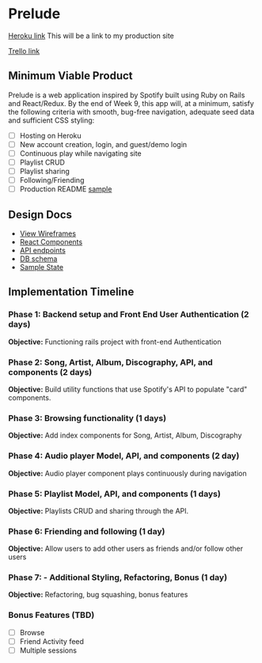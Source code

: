 # Prelude

[Heroku link][heroku] This will be a link to my production site

[Trello link][trello]

[heroku]: http://prelude-music.herokuapp.com
[trello]: https://trello.com/b/RbVSsXx9/prelude-spotify-clone

## Minimum Viable Product

Prelude is a web application inspired by Spotify built using Ruby on Rails
and React/Redux.  By the end of Week 9, this app will, at a minimum, satisfy the
following criteria with smooth, bug-free navigation, adequate seed data and
sufficient CSS styling:

- [ ] Hosting on Heroku
- [ ] New account creation, login, and guest/demo login
- [ ] Continuous play while navigating site
- [ ] Playlist CRUD
- [ ] Playlist sharing
- [ ] Following/Friending
- [ ] Production README [sample](docs/production_readme.md)

## Design Docs
* [View Wireframes][wireframes]
* [React Components][components]
* [API endpoints][api-endpoints]
* [DB schema][schema]
* [Sample State][sample-state]

[wireframes]: docs/wireframes
[components]: docs/component-hierarchy.md
[sample-state]: docs/sample-state.md
[api-endpoints]: docs/api-endpoints.md
[schema]: docs/schema.md

## Implementation Timeline

### Phase 1: Backend setup and Front End User Authentication (2 days)

**Objective:** Functioning rails project with front-end Authentication

### Phase 2: Song, Artist, Album, Discography, API, and components (2 days)

**Objective:** Build utility functions that use Spotify's API to
populate "card" components.

### Phase 3: Browsing functionality (1 days)

**Objective:** Add index components for Song, Artist, Album, Discography

### Phase 4: Audio player Model, API, and components (2 day)

**Objective:** Audio player component plays continuously during navigation

### Phase 5: Playlist Model, API, and components (1 days)

**Objective:** Playlists CRUD and sharing through the API.

### Phase 6: Friending and following (1 day)

**Objective:** Allow users to add other users as friends and/or follow
other users

### Phase 7: - Additional Styling, Refactoring, Bonus (1 day)

**Objective:** Refactoring, bug squashing, bonus features

### Bonus Features (TBD)
- [ ] Browse
- [ ] Friend Activity feed
- [ ] Multiple sessions
